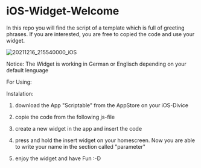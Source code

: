 # iOS-Widget-Welcome
In this repo you will find the script of a template which is full of greeting phrases. If you are interested, you are free to copied the code and use your widget.




![20211216_215540000_iOS](https://user-images.githubusercontent.com/72035881/146455653-94bb10bf-29bb-4f83-832b-9201d820e4fc.jpg)

Notice:
The Widget is working in German or Englisch depending on your default lenguage


For Using:

Instalation:

1. download the App "Scriptable" from the AppStore on your iOS-Divice

2. copie the code from the following js-file

3. create a new widget in the app and insert the code

4. press and hold the insert widget on your homescreen. Now you are able to write your name in the section called "parameter"

5. enjoy the widget and have Fun :-D
